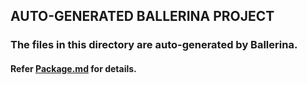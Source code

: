 ## AUTO-GENERATED BALLERINA PROJECT
### The files in this directory are auto-generated by Ballerina.

#### Refer [Package.md](Package.md) for details.